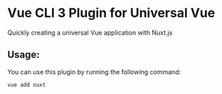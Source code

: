 # Vue CLI 3 Plugin for Universal Vue

Quickly creating a universal Vue application with Nuxt.js

## Usage:

You can use this plugin by running the following command:

```bash
vue add nuxt
```




